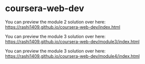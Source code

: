 # coursera-web-dev
You can preview the module 2 solution over here:
https://rashi1409.github.io/coursera-web-dev/index.html


You can preview the module 3 solution over here:
https://rashi1409.github.io/coursera-web-dev/module3/index.html


You can preview the module 3 solution over here:
https://rashi1409.github.io/coursera-web-dev/module4/index.html
